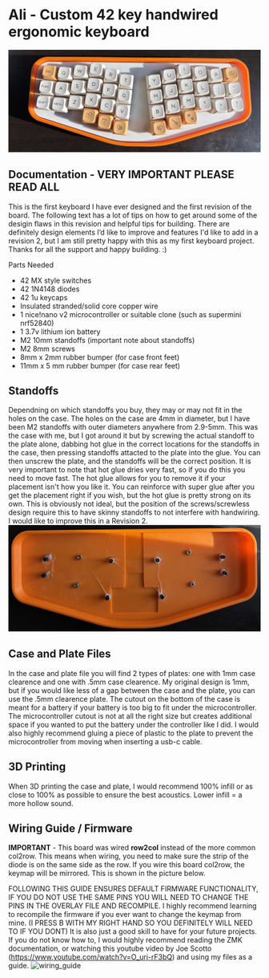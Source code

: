 # Ali - Custom 42 key handwired ergonomic keyboard
![top view](./images_and_wiring_guide/top_view.jpeg)
## **Documentation - VERY IMPORTANT PLEASE READ ALL**

This is the first keyboard I have ever designed and the first revision of the board. The following text has a lot of tips on how to get around some of the desigin flaws in this revision and helpful tips for building. There are definitely design elements I’d like to improve and features I'd like to add in a revision 2, but I am still pretty happy with this as my first keyboard project. Thanks for all the support and happy building. :) 

Parts Needed
- 42 MX style switches
- 42 1N4148 diodes
- 42 1u keycaps
- Insulated stranded/solid core copper wire
- 1 nice!nano v2 microcontroller or suitable clone (such as supermini nrf52840)
- 1 3.7v lithium ion battery
- M2 10mm standoffs (important note about standoffs)
- M2 8mm screws
- 8mm x 2mm rubber bumper (for case front feet)
- 11mm x 5 mm rubber bumper (for case rear feet)

## Standoffs
Dependning on which standoffs you buy, they may or may not fit in the holes on the case. The holes on the case are 4mm in diameter, but I have been M2 standoffs with outer diameters anywhere from 2.9-5mm. This was the case with me, but I got around it but by screwing the actual standoff to the plate alone, dabbing hot glue in the correct locations for the standoffs in the case, then pressing standoffs attacted to the plate into the glue. You can then unscrew the plate, and the standoffs will be the correct position. It is very important to note that hot glue dries very fast, so if you do this you need to move fast. The hot glue allows for you to remove it if your placement isn't how you like it. You can reinforce with super glue after you get the placement right if you wish, but the hot glue is pretty strong on its own. This is obviously not ideal, but the position of the screws/screwless design require this to have skinny standoffs to not interfere with handwiring. I would like to improve this in a Revision 2.
![standoffs](./images_and_wiring_guide/standoffs.jpeg)

## Case and Plate Files 
In the case and plate file you will find 2 types of plates: one with 1mm case clearence and one with .5mm case clearence. My original design is 1mm, but if you would like less of a gap between the case and the plate, you can use the .5mm clearence plate. The cutout on the bottom of the case is meant for a battery if your battery is too big to fit under the microcontroller. The microcontroller cutout is not at all the right size but creates additional space if you wanted to put the battery under the controller like I did. I would also highly recommend gluing a piece of plastic to the plate to prevent the microcontroller from moving when inserting a usb-c cable.

## 3D Printing 
When 3D printing the case and plate, I would recommend 100% infill or as close to 100% as possible to ensure the best acoustics. Lower infill = a more hollow sound.

## Wiring Guide / Firmware

**IMPORTANT** - This board was wired **row2col** instead of the more common col2row. This means when wiring, you need to make sure the strip of the diode is on the same side as the row. If you wire this board col2row, the keymap will be mirrored. This is shown in the picture below.

FOLLOWING THIS GUIDE ENSURES DEFAULT FIRMWARE FUNCTIONALITY, IF YOU DO NOT USE THE SAME PINS YOU WILL NEED TO CHANGE THE PINS IN THE OVERLAY FILE AND RECOMPILE.
I highly recommend learning to recompile the firmware if you ever want to change the keymap from mine. (I PRESS B WITH MY RIGHT HAND SO YOU DEFINITELY WILL NEED TO IF YOU DONT) It is also just a good skill to have for your future projects. If you do not know how to, I would highly recommend reading the ZMK documentation, or watching this youtube video by Joe Scotto (https://www.youtube.com/watch?v=O_urj-rF3bQ) and using my files as a guide.
![wiring_guide](./images_and_wiring_guide/wiring_guide.jpg)
